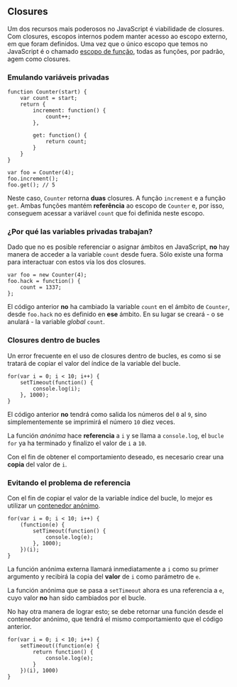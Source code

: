 ## Closures

Um dos recursos mais poderosos no JavaScript é viabilidade de closures. Com closures,
escopos internos podem manter acesso ao escopo externo, em que foram definidos. Uma vez que o único escopo que temos no JavaScript é o chamado [escopo de função](#function.scopes), todas as funções, por padrão, agem como closures.

### Emulando variáveis privadas

    function Counter(start) {
        var count = start;
        return {
            increment: function() {
                count++;
            },

            get: function() {
                return count;
            }
        }
    }

    var foo = Counter(4);
    foo.increment();
    foo.get(); // 5

Neste caso, `Counter` retorna **duas** closures. A função `increment` e a
função `get`. Ambas funções mantém **referência** ao escopo de `Counter` e, por isso, conseguem acessar a variável `count` que foi definida neste escopo.

### ¿Por qué las variables privadas trabajan?

Dado que no es posible referenciar o asignar ámbitos en JavaScript, **no** hay
manera de acceder a la variable `count` desde fuera. Sólo existe una forma para
interactuar con estos vía los dos closures.

    var foo = new Counter(4);
    foo.hack = function() {
        count = 1337;
    };

El código anterior **no** ha cambiado la variable `count` en el ámbito de `Counter`, 
desde `foo.hack` no es definido en **ese** ámbito. En su lugar se creará - o 
se anulará - la variable *global* `count`.

### Closures dentro de bucles

Un error frecuente en el uso de closures dentro de bucles, es como si se tratará
de copiar el valor del índice de la variable del bucle.

    for(var i = 0; i < 10; i++) {
        setTimeout(function() {
            console.log(i);  
        }, 1000);
    }

El código anterior **no** tendrá como salida los números del `0` al `9`, sino 
simplementemente se imprimirá el número `10` diez veces.

La función *anónima* hace **referencia** a `i` y se llama a
`console.log`, el `bucle for` ya ha terminado y finalizo el valor de 
`i` a `10`.

Con el fin de obtener el comportamiento deseado, es necesario crear una **copia**
del valor de `i`.

### Evitando el problema de referencia

Con el fin de copiar el valor de la variable índice del bucle, lo mejor es utilizar
un [contenedor anónimo](#function.scopes).

    for(var i = 0; i < 10; i++) {
        (function(e) {
            setTimeout(function() {
                console.log(e);  
            }, 1000);
        })(i);
    }

La función anónima externa llamará inmediatamente a `i` como su primer 
argumento y recibirá la copia del **valor** de `i` como parámetro de `e`.

La función anónima que se pasa a `setTimeout` ahora es una referencia a 
`e`, cuyo valor **no** han sido cambiados por el bucle.

No hay otra manera de lograr esto; se debe retornar una función desde
el contenedor anónimo, que tendrá el mismo comportamiento que el código 
anterior.

    for(var i = 0; i < 10; i++) {
        setTimeout((function(e) {
            return function() {
                console.log(e);
            }
        })(i), 1000)
    }

